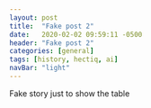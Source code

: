 ```yaml
---
layout: post
title:  "Fake post 2"
date:   2020-02-02 09:59:11 -0500
header: "Fake post 2"
categories: [general]
tags: [history, hectiq, ai]
navBar: "light"
---
```


Fake story just to show the table